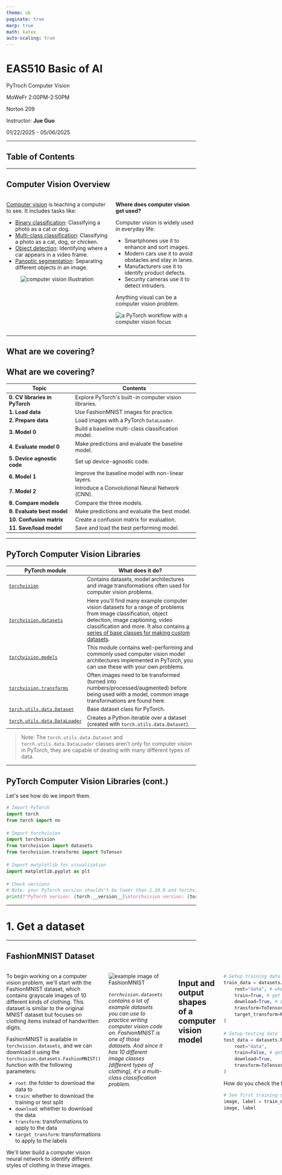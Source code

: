 ```yaml
---
theme: ub
paginate: true
marp: true
math: katex
auto-scaling: true
---
```


<!-- _backgroundImage: "url('../slides/title.png')" -->
<!-- _paginate: skip -->

# EAS510 Basic of AI

<span class="subtitle">PyTroch Computer Vision</span>

<div class="course-info">
  <p>MoWeFr 2:00PM-2:50PM</p>
  <p>Norton 209</p>
  <p>Instructor: <strong>Jue Guo</strong></p>
  <p>01/22/2025 - 05/06/2025</p>
</div>

---
## Table of Contents



---

## Computer Vision Overview

<div class = "columns">
<div>

[Computer vision](https://en.wikipedia.org/wiki/Computer_vision) is teaching a computer to see. It includes tasks like:

- [Binary classification](https://developers.google.com/machine-learning/glossary#binary-classification): Classifying a photo as a cat or dog.
- [Multi-class classification](https://developers.google.com/machine-learning/glossary#multi-class-classification): Classifying a photo as a cat, dog, or chicken.
- [Object detection](https://en.wikipedia.org/wiki/Object_detection): Identifying where a car appears in a video frame.
- [Panoptic segmentation](https://arxiv.org/abs/1801.00868): Separating different objects in an image.

<center>
<img src="https://raw.githubusercontent.com/mrdbourke/pytorch-deep-learning/main/images/03-computer-vision-problems.png" alt="computer vision illustration" width="80%"></center>

</div>

<div>

**Where does computer vision get used?**

Computer vision is widely used in everyday life:

- Smartphones use it to enhance and sort images.
- Modern cars use it to avoid obstacles and stay in lanes.
- Manufacturers use it to identify product defects.
- Security cameras use it to detect intruders.

Anything visual can be a computer vision problem.

![a PyTorch workflow with a computer vision focus](https://raw.githubusercontent.com/mrdbourke/pytorch-deep-learning/main/images/03-pytorch-computer-vision-workflow.png)
</div>
</div>

---

## What are we covering? 

## What are we covering?

| **Topic** | **Contents** |
| ----- | ----- |
| **0. CV libraries in PyTorch** | Explore PyTorch's built-in computer vision libraries. |
| **1. Load data** | Use FashionMNIST images for practice. |
| **2. Prepare data** | Load images with a PyTorch `DataLoader`. |
| **3. Model 0** | Build a baseline multi-class classification model. |
| **4. Evaluate model 0** | Make predictions and evaluate the baseline model. |
| **5. Device agnostic code** | Set up device-agnostic code. |
| **6. Model 1** | Improve the baseline model with non-linear layers. |
| **7. Model 2** | Introduce a Convolutional Neural Network (CNN). |
| **8. Compare models** | Compare the three models. |
| **9. Evaluate best model** | Make predictions and evaluate the best model. |
| **10. Confusion matrix** | Create a confusion matrix for evaluation. |
| **11. Save/load model** | Save and load the best performing model. |

---

## PyTorch Computer Vision Libraries

| PyTorch module | What does it do? |
| ----- | ----- |
| [`torchvision`](https://pytorch.org/vision/stable/index.html) | Contains datasets, model architectures and image transformations often used for computer vision problems. |
| [`torchvision.datasets`](https://pytorch.org/vision/stable/datasets.html) | Here you'll find many example computer vision datasets for a range of problems from image classification, object detection, image captioning, video classification and more. It also contains [a series of base classes for making custom datasets](https://pytorch.org/vision/stable/datasets.html#base-classes-for-custom-datasets). |
| [`torchvision.models`](https://pytorch.org/vision/stable/models.html) | This module contains well-performing and commonly used computer vision model architectures implemented in PyTorch, you can use these with your own problems. |
| [`torchvision.transforms`](https://pytorch.org/vision/stable/transforms.html) | Often images need to be transformed (turned into numbers/processed/augmented) before being used with a model, common image transformations are found here. |
| [`torch.utils.data.Dataset`](https://pytorch.org/docs/stable/data.html#torch.utils.data.Dataset) | Base dataset class for PyTorch.  |
| [`torch.utils.data.DataLoader`](https://pytorch.org/docs/stable/data.html#module-torch.utils.data) | Creates a Python iterable over a dataset (created with `torch.utils.data.Dataset`). |

> Note: The `torch.utils.data.Dataset` and `torch.utils.data.DataLoader` classes aren't only for computer vision in PyTorch, they are capable of dealing with many different types of data.

---

## PyTorch Computer Vision Libraries (cont.)

Let's see how do we import them.

```python
# Import PyTorch
import torch
from torch import nn

# Import torchvision 
import torchvision
from torchvision import datasets
from torchvision.transforms import ToTensor

# Import matplotlib for visualization
import matplotlib.pyplot as plt

# Check versions
# Note: your PyTorch version shouldn't be lower than 1.10.0 and torchvision version shouldn't be lower than 0.11
print(f"PyTorch version: {torch.__version__}\ntorchvision version: {torchvision.__version__}")
```

---

<!-- _backgroundImage: "url('../slides/title.png')" -->
<!-- _paginate: skip -->

# 1. Get a dataset

---

## FashionMNIST Dataset

<div class="columns">
<div>

To begin working on a computer vision problem, we'll start with the FashionMNIST dataset, which contains grayscale images of 10 different kinds of clothing. This dataset is similar to the original MNIST dataset but focuses on clothing items instead of handwritten digits.

FashionMNIST is available in `torchvision.datasets`, and we can download it using the `torchvision.datasets.FashionMNIST()` function with the following parameters:
- `root`: the folder to download the data to
- `train`: whether to download the training or test split
- `download`: whether to download the data
- `transform`: transformations to apply to the data
- `target_transform`: transformations to apply to the labels

We'll later build a computer vision neural network to identify different styles of clothing in these images.
</div>

<div>

![example image of FashionMNIST](https://raw.githubusercontent.com/mrdbourke/pytorch-deep-learning/main/images/03-fashion-mnist-slide.png)

  <div class = "small-caption">

  *`torchvision.datasets` contains a lot of example datasets you can use to practice writing computer vision code on. FashionMNIST is one of those datasets. And since it has 10 different image classes (different types of clothing), it's a multi-class classification problem.*
  </div>

</div>

---

## Input and output shapes of a computer vision model

<div class="columns">
<div>

```python
# Setup training data
train_data = datasets.FashionMNIST(
    root="data", # where to download data to?
    train=True, # get training data
    download=True, # download data if it doesn't exist on disk
    transform=ToTensor(), # images come as PIL format, we want to turn into Torch tensors
    target_transform=None # you can transform labels as well
)

# Setup testing data
test_data = datasets.FashionMNIST(
    root="data",
    train=False, # get test data
    download=True,
    transform=ToTensor()
)
```

How do you check the first sample of the training data?

```python
# See first training sample
image, label = train_data[0]
image, label
```
</div>

<div>
Again, we need to familiarize ourselves with the data;

```python
# What's the shape of the image?
image.shape
```
```sh
torch.Size([1, 28, 28])
```

The shape of the image tensor is `[1, 28, 28]` or more specifically:

```sh
[color_channels=1, height=28, width=28]
```

Having `color_channels=1` means the image is grayscale, if `color_channels=3`, the image comes in pixel values for red, green and blue (this is also known as the [RGB color model](https://en.wikipedia.org/wiki/RGB_color_model)).

</div>

---

## Input and output shapes of a computer vision model (cont.)

<div class="columns">
<div>

![example input and output shapes of the fashionMNIST problem](https://raw.githubusercontent.com/mrdbourke/pytorch-deep-learning/main/images/03-computer-vision-input-and-output-shapes.png)
*Various problems will have various input and output shapes. But the premise remains: encode data into numbers, build a model to find patterns in those numbers, convert those patterns into something meaningful.*



</div>

<div>

The order of our current tensor is often referred to as `CHW` (Color Channels, Height, Width). There's debate on whether images should be represented as `CHW` (color channels first) or `HWC` (color channels last).

> **Note:** You'll also see `NCHW` and `NHWC` formats where `N` stands for *number of images*. For example, if you have a `batch_size=32`, your tensor shape may be `[32, 1, 28, 28]`. We'll cover batch sizes later.

- PyTorch generally accepts `NCHW` (channels first) as the default for many operators. However, PyTorch also explains that `NHWC` (channels last) performs better and is [considered best practice](https://pytorch.org/blog/tensor-memory-format-matters/#pytorch-best-practice).

- For now, since our dataset and models are relatively small, this won't make too much of a difference. But keep it in mind for when you're working on larger image datasets and using convolutional neural networks (we'll see these later).

</div>

</div>

---

## Input and output shapes of a computer vision model (cont.)

<div class="columns">
<div>

Let's check out more shapes of the FashionMNIST dataset.

```python
# How many samples are there?
len(train_data.data), len(train_data.targets), len(test_data.data), len(test_data.targets)
```
```sh
(60000, 60000, 10000, 10000)
```
So we've got 60,000 training samples and 10,000 testing samples. What classes are there?

We can find these via the `.classes` attribute.


```python
class_names = train_data.classes
class_names
```
```sh
['T-shirt/top',
  'Trouser',
  'Pullover',
  'Dress',
  'Coat',
  'Sandal',
  'Shirt',
  'Sneaker',
  'Bag',
  'Ankle boot']
```
</div>

<div>

To better understand your image data, you can visualize it. 

```python
import matplotlib.pyplot as plt
image, label = train_data[0]
print(f"Image shape: {image.shape}")
plt.imshow(image.squeeze()) # image shape is [1, 28, 28] (colour channels, height, width)
plt.title(label);
```
```sh
Image shape: torch.Size([1, 28, 28])
```
<center>
<img src="../slides/04_imgs/03_pytorch_computer_vision_19_1.png"; width="50%">
</center>
</div>

</div>

---

<div class="columns">
<div>

Right now our image looks kinda colored even with just one color channel.
<center>
<img src="../slides/04_imgs/03_pytorch_computer_vision_19_1.png"; width="50%">
</center>

We can turn the image into grayscale by using the `cmap` parameter of `plt.imshow()`.

```python
plt.imshow(image.squeeze(), cmap="gray")
plt.title(class_names[label]);
```
</div>
<div>

<center>
<img src="../slides/04_imgs/03_pytorch_computer_vision_21_0.png"; width="50%">
</center>

</div>

</div>

---

Let's not stop there, lets view a few more images.

<div class="columns">
<div>

```python
torch.manual_seed(42)
fig = plt.figure(figsize=(9, 9))
rows, cols = 4, 4
for i in range(1, rows * cols + 1):
    random_idx = torch.randint(0, len(train_data), size=[1]).item()
    img, label = train_data[random_idx]
    fig.add_subplot(rows, cols, i)
    plt.imshow(img.squeeze(), cmap="gray")
    plt.title(class_names[label])
    plt.axis(False);
```
<center>
<img src="../slides/04_imgs/03_pytorch_computer_vision_23_0.png"; width="45%">

</div>

<div>

Hmmm, this dataset doesn't look too aesthetic. But the principles we're going to learn on how to build a model for it will be similar across a wide range of computer vision problems.

- In essence, taking pixel values and building a model to find patterns in them to use on future pixel values.

Plus, even for this small dataset (yes, even 60,000 images in deep learning is considered quite small), could you write a program to classify each one of them?

- You probably could.

But I think coding a model in PyTorch would be faster.

> **Question:** Do you think the above data can be modeled with only straight (linear) lines? Or do you think you'd also need non-straight (non-linear) lines?

</div>
</div>

---

<!-- _backgroundImage: "url('../slides/title.png')" -->
<!-- _paginate: skip -->
# 2. Prepare DataLoader

---


## Prepare DataLoader

<div class="columns">
<div>

To prepare the dataset, use a [`torch.utils.data.DataLoader`](https://pytorch.org/docs/stable/data.html#torch.utils.data.Dataset) which turns a large `Dataset` into smaller chunks called **batches** or **mini-batches**. This is more computationally efficient, especially for large datasets.

**Good batch size (hyperparameter):**
- Start with a batch size of 32.
- Experiment with different values, typically powers of 2 (e.g., 32, 64, 128, 256, 512).

![an example of what a batched dataset looks like](https://raw.githubusercontent.com/mrdbourke/pytorch-deep-learning/main/images/03-batching-fashionmnist.png)

</div>
<div>

```python
from torch.utils.data import DataLoader

# Setup the batch size hyperparameter
BATCH_SIZE = 32

# Turn datasets into iterables (batches)
train_dataloader = DataLoader(train_data, # dataset to turn into iterable
    batch_size=BATCH_SIZE, # how many samples per batch?
    shuffle=True # shuffle data every epoch?
)

test_dataloader = DataLoader(test_data,
    batch_size=BATCH_SIZE,
    shuffle=False # don't necessarily have to shuffle the testing data
)

# Let's check out what we've created
print(f"Dataloaders: {train_dataloader, test_dataloader}")
print(f"Length of train dataloader: {len(train_dataloader)} batches of {BATCH_SIZE}")
print(f"Length of test dataloader: {len(test_dataloader)} batches of {BATCH_SIZE}")
```

</div>
</div>

---

## Prepare DataLoader (cont.)

<div class="columns">
<div>

```python
from torch.utils.data import DataLoader

# Setup the batch size hyperparameter
BATCH_SIZE = 32

# Turn datasets into iterables (batches)
train_dataloader = DataLoader(train_data, # dataset to turn into iterable
    batch_size=BATCH_SIZE, # how many samples per batch?
    shuffle=True # shuffle data every epoch?
)

test_dataloader = DataLoader(test_data,
    batch_size=BATCH_SIZE,
    shuffle=False # don't necessarily have to shuffle the testing data
)

# Let's check out what we've created
print(f"Dataloaders: {train_dataloader, test_dataloader}")
print(f"Length of train dataloader: {len(train_dataloader)} batches of {BATCH_SIZE}")
print(f"Length of test dataloader: {len(test_dataloader)} batches of {BATCH_SIZE}")
```
</div>

<div>

```sh
Dataloaders: (<torch.utils.data.dataloader.DataLoader object at 0x7fc991463cd0>, <torch.utils.data.dataloader.DataLoader object at 0x7fc991475120>)
Length of train dataloader: 1875 batches of 32
Length of test dataloader: 313 batches of 32
```
Further inspect the components of the `train_dataloader`:

```python
# Check out what's inside the training dataloader
train_features_batch, train_labels_batch = next(iter(train_dataloader))
train_features_batch.shape, train_labels_batch.shape
```
```sh
(torch.Size([32, 1, 28, 28]), torch.Size([32]))
```
</div>
</div>

---

## Prepare DataLoader (cont.)

<div class="columns">
<div>

We can see that the data remains unchanged by checking a single sample.

```python
# Show a sample
torch.manual_seed(42)
random_idx = torch.randint(0, len(train_features_batch), size=[1]).item()
img, label = train_features_batch[random_idx], train_labels_batch[random_idx]
plt.imshow(img.squeeze(), cmap="gray")
plt.title(class_names[label])
plt.axis("Off");
print(f"Image size: {img.shape}")
print(f"Label: {label}, label size: {label.shape}")
```
```sh
Image size: torch.Size([1, 28, 28])
Label: 6, label size: torch.Size([])
```
</div>

<div>
<center>
<img src="04_imgs/03_pytorch_computer_vision_29_1.png">
</center>
</div>
</div>

---

<!-- _backgroundImage: "url('../slides/title.png')" -->
<!-- _paginate: skip -->

# 3. Model 0: Build a baseline model

---

<div class="columns">
<div>

Time to build a **baseline model** by subclassing `nn.Module`. Usually a baseline model in research can be a state of the art (SOTA) model, to compare your result with, or personal project can be one of the simplest models you can imagine. 

> Sometimes you can use the baseline as a starting point and try to improve upon it with subsequent, more complicated models.

In our case, 

  - our baseline will consist of two [`nn.Linear()`](https://pytorch.org/docs/stable/generated/torch.nn.Linear.html) layers.

Because we're working with image data, we're going to use a different layer to start things off.And that's the [`nn.Flatten()`](https://pytorch.org/docs/stable/generated/torch.nn.Flatten.html) layer. `nn.Flatten()` compresses the dimensions of a tensor into a single vector.

</div>

<div>

```python
# Create a flatten layer
flatten_model = nn.Flatten() # all nn modules function as a model (can do a forward pass)

# Get a single sample
x = train_features_batch[0]

# Flatten the sample
output = flatten_model(x) # perform forward pass

# Print out what happened
print(f"Shape before flattening: {x.shape} -> [color_channels, height, width]")
print(f"Shape after flattening: {output.shape} -> [color_channels, height*width]")

# Try uncommenting below and see what happens
#print(x)
#print(output)
```

```sh
Shape before flattening: torch.Size([1, 28, 28]) -> [color_channels, height, width]
Shape after flattening: torch.Size([1, 784]) -> [color_channels, height*width]
```
</div>
</div>

---

<div class="columns">
<div>

```python
# Create a flatten layer
flatten_model = nn.Flatten() # all nn modules function as a model (can do a forward pass)

# Get a single sample
x = train_features_batch[0]

# Flatten the sample
output = flatten_model(x) # perform forward pass

# Print out what happened
print(f"Shape before flattening: {x.shape} -> [color_channels, height, width]")
print(f"Shape after flattening: {output.shape} -> [color_channels, height*width]")

# Try uncommenting below and see what happens
#print(x)
#print(output)
```

```sh
Shape before flattening: torch.Size([1, 28, 28]) -> [color_channels, height, width]
Shape after flattening: torch.Size([1, 784]) -> [color_channels, height*width]
```
</div>
<div>

The `nn.Flatten()` layer took our shape from `[color_channels, height, width]` to `[color_channels, height*width]`.

- Why do this? *Because we've now turned our pixel data from height and width dimensions into one long **feature vector**.* And `nn.Linear()` layers like their inputs to be in the form of feature vectors.

```python
from torch import nn
class FashionMNISTModelV0(nn.Module):
    def __init__(self, input_shape: int, hidden_units: int, output_shape: int):
        super().__init__()
        self.layer_stack = nn.Sequential(
            nn.Flatten(), # neural networks like their inputs in vector form
            nn.Linear(in_features=input_shape, out_features=hidden_units), # in_features = number of features in a data sample (784 pixels)
            nn.Linear(in_features=hidden_units, out_features=output_shape)
        )

    def forward(self, x):
        return self.layer_stack(x)
``` 
</div>hnb
</div>

---

<div class="columns">
<div>

```python
from torch import nn
class FashionMNISTModelV0(nn.Module):
    def __init__(self, input_shape: int, hidden_units: int, output_shape: int):
        super().__init__()
        self.layer_stack = nn.Sequential(
            nn.Flatten(), # neural networks like their inputs in vector form
            nn.Linear(in_features=input_shape, out_features=hidden_units), # in_features = number of features in a data sample (784 pixels)
            nn.Linear(in_features=hidden_units, out_features=output_shape)
        )

    def forward(self, x):
        return self.layer_stack(x)
```
We've got a baseline model class we can use, now let's instantiate a model.

We'll need to set the following parameters:
* `input_shape=784` - how many features in the model, in our case, it's one for every pixel in the target image (28 pixels high by 28 pixels wide = 784 features).

</div>

<div>

* `hidden_units=10` - number of units/neurons in the hidden layer(s), this number could be whatever you want but to keep the model small we'll start with `10`.
* `output_shape=len(class_names)` - since we're working with a multi-class classification problem, we need an output neuron per class in our dataset.

</div>
</div>

---

<!-- _backgroundImage: "url('../slides/title.png')" -->
<!-- _paginate: skip -->

# `Helper Functions` in PyTorch (Optional)

---

## Construction of `helper_functions.py`
Before we continue; we will create our own module of helper functions to avoud repeating code. Please read through this code during after class time. 

<div class="columns">
<div>

```python
"""
A series of helper functions used throughout the course.

If a function gets defined once and could be used over and over, it'll go in here.
"""
import torch
import matplotlib.pyplot as plt
import numpy as np

from torch import nn

import os
import zipfile

from pathlib import Path

import requests

```
</div>

<div>

```python
# Walk through an image classification directory and find out how many files (images)
# are in each subdirectory.
import os

def walk_through_dir(dir_path):
    """
    Walks through dir_path returning its contents.
    Args:
    dir_path (str): target directory

    Returns:
    A print out of:
      number of subdiretories in dir_path
      number of images (files) in each subdirectory
      name of each subdirectory
    """
    for dirpath, dirnames, filenames in os.walk(dir_path):
        print(f"There are {len(dirnames)} directories and {len(filenames)} images in '{dirpath}'.")
```
</div>
</div>

---

## Construction of `helper_functions.py` (cont.)

<div class="columns">
<div>

```python
def plot_decision_boundary(model: torch.nn.Module, X: torch.Tensor, y: torch.Tensor):
    """Plots decision boundaries of model predicting on X in comparison to y.

    Source - https://madewithml.com/courses/foundations/neural-networks/ (with modifications)
    """
    # Put everything to CPU (works better with NumPy + Matplotlib)
    model.to("cpu")
    X, y = X.to("cpu"), y.to("cpu")

    # Setup prediction boundaries and grid
    x_min, x_max = X[:, 0].min() - 0.1, X[:, 0].max() + 0.1
    y_min, y_max = X[:, 1].min() - 0.1, X[:, 1].max() + 0.1
    xx, yy = np.meshgrid(np.linspace(x_min, x_max, 101), np.linspace(y_min, y_max, 101))

    # Make features
    X_to_pred_on = torch.from_numpy(np.column_stack((xx.ravel(), yy.ravel()))).float()
```
</div>
<div>

```python
    # Make predictions
    model.eval()
    with torch.inference_mode():
        y_logits = model(X_to_pred_on)

    # Test for multi-class or binary and adjust logits to prediction labels
    if len(torch.unique(y)) > 2:
        y_pred = torch.softmax(y_logits, dim=1).argmax(dim=1)  # mutli-class
    else:
        y_pred = torch.round(torch.sigmoid(y_logits))  # binary

    # Reshape preds and plot
    y_pred = y_pred.reshape(xx.shape).detach().numpy()
    plt.contourf(xx, yy, y_pred, cmap=plt.cm.RdYlBu, alpha=0.7)
    plt.scatter(X[:, 0], X[:, 1], c=y, s=40, cmap=plt.cm.RdYlBu)
    plt.xlim(xx.min(), xx.max())
    plt.ylim(yy.min(), yy.max())
```
</div>
</div>

---

## Construction of `helper_functions.py` (cont.)

<div class="columns">
<div>

```python
def plot_predictions(
    train_data, train_labels, test_data, test_labels, predictions=None
):
    """
  Plots linear training data and test data and compares predictions.
  """
    plt.figure(figsize=(10, 7))

    # Plot training data in blue
    plt.scatter(train_data, train_labels, c="b", s=4, label="Training data")

    # Plot test data in green
    plt.scatter(test_data, test_labels, c="g", s=4, label="Testing data")

    if predictions is not None:
        # Plot the predictions in red (predictions were made on the test data)
        plt.scatter(test_data, predictions, c="r", s=4, label="Predictions")

    # Show the legend
    plt.legend(prop={"size": 14})
```
</div>

<div>

```python
# Calculate accuracy (a classification metric)
def accuracy_fn(y_true, y_pred):
    """Calculates accuracy between truth labels and predictions.

    Args:
        y_true (torch.Tensor): Truth labels for predictions.
        y_pred (torch.Tensor): Predictions to be compared to predictions.

    Returns:
        [torch.float]: Accuracy value between y_true and y_pred, e.g. 78.45
    """
    correct = torch.eq(y_true, y_pred).sum().item()
    acc = (correct / len(y_pred)) * 100
    return acc
```

</div>
</div>

---

## Construction of `helper_functions.py` (cont.)

```python
def print_train_time(start, end, device=None):
    """Prints difference between start and end time.

    Args:
        start (float): Start time of computation (preferred in timeit format). 
        end (float): End time of computation.
        device ([type], optional): Device that compute is running on. Defaults to None.

    Returns:
        float: time between start and end in seconds (higher is longer).
    """
    total_time = end - start
    print(f"\nTrain time on {device}: {total_time:.3f} seconds")
    return total_time
```

---

## Construction of `helper_functions.py` (cont.)
<div class="columns">
<div>

```python
# Plot loss curves of a model
def plot_loss_curves(results):
    """Plots training curves of a results dictionary.

    Args:
        results (dict): dictionary containing list of values, e.g.
            {"train_loss": [...],
             "train_acc": [...],
             "test_loss": [...],
             "test_acc": [...]}
    """
    loss = results["train_loss"]
    test_loss = results["test_loss"]
    accuracy = results["train_acc"]
    test_accuracy = results["test_acc"]
    epochs = range(len(results["train_loss"]))
    plt.figure(figsize=(15, 7))

    # Plot loss
    plt.subplot(1, 2, 1)
    plt.plot(epochs, loss, label="train_loss")
    plt.plot(epochs, test_loss, label="test_loss")
    plt.title("Loss")
    plt.xlabel("Epochs")
    plt.legend()
```

</div>
<div>

```python
    # Plot accuracy
    plt.subplot(1, 2, 2)
    plt.plot(epochs, accuracy, label="train_accuracy")
    plt.plot(epochs, test_accuracy, label="test_accuracy")
    plt.title("Accuracy")
    plt.xlabel("Epochs")
    plt.legend()
```
</div>
</div>

---

## Construction of `helper_functions.py` - `def pred_and_plot_image`(cont.)

<div class="columns">
<div>

```python
# Pred and plot image function from notebook 04
# See creation: https://www.learnpytorch.io/04_pytorch_custom_datasets/#113-putting-custom-image-prediction-together-building-a-function
from typing import List
import torchvision


def pred_and_plot_image(
    model: torch.nn.Module,
    image_path: str,
    class_names: List[str] = None,
    transform=None,
    device: torch.device = "cuda" if torch.cuda.is_available() else "cpu",
):
    """Makes a prediction on a target image with a trained model and plots the image.

    Args:
        model (torch.nn.Module): trained PyTorch image classification model.
        image_path (str): filepath to target image.
        class_names (List[str], optional): different class names for target image. Defaults to None.
        transform (_type_, optional): transform of target image. Defaults to None.
```
</div>
<div>

```python
    """
        device (torch.device, optional): target device to compute on. Defaults to "cuda" if torch.cuda.is_available() else "cpu".
    
    Returns:
        Matplotlib plot of target image and model prediction as title.

    Example usage:
        pred_and_plot_image(model=model,
                            image="some_image.jpeg",
                            class_names=["class_1", "class_2", "class_3"],
                            transform=torchvision.transforms.ToTensor(),
                            device=device)
    """

    # 1. Load in image and convert the tensor values to float32
    target_image = torchvision.io.read_image(str(image_path)).type(torch.float32)

    # 2. Divide the image pixel values by 255 to get them between [0, 1]
    target_image = target_image / 255.0
```
</div>
</div>

---

## Construction of `helper_functions.py` - `def pred_and_plot_image`(cont.)

<div class="columns">
<div>

```python
    # 3. Transform if necessary
    if transform:
        target_image = transform(target_image)

    # 4. Make sure the model is on the target device
    model.to(device)

    # 5. Turn on model evaluation mode and inference mode
    model.eval()
    with torch.inference_mode():
        # Add an extra dimension to the image
        target_image = target_image.unsqueeze(dim=0)

        # Make a prediction on image with an extra dimension and send it to the target device
        target_image_pred = model(target_image.to(device))

    # 6. Convert logits -> prediction probabilities (using torch.softmax() for multi-class classification)
    target_image_pred_probs = torch.softmax(target_image_pred, dim=1)

    # 7. Convert prediction probabilities -> prediction labels
    target_image_pred_label = torch.argmax(target_image_pred_probs, dim=1)
```
</div>
<div>

```python
    # 8. Plot the image alongside the prediction and prediction probability
    plt.imshow(
        target_image.squeeze().permute(1, 2, 0)
    )  # make sure it's the right size for matplotlib
    if class_names:
        title = f"Pred: {class_names[target_image_pred_label.cpu()]} | Prob: {target_image_pred_probs.max().cpu():.3f}"
    else:
        title = f"Pred: {target_image_pred_label} | Prob: {target_image_pred_probs.max().cpu():.3f}"
    plt.title(title)
    plt.axis(False)
```
</div>
</div>

---

## Construction of `helper_functions.py` 

<div class="columns">
<div>

```python
def set_seeds(seed: int=42):
    """Sets random sets for torch operations.

    Args:
        seed (int, optional): Random seed to set. Defaults to 42.
    """
    # Set the seed for general torch operations
    torch.manual_seed(seed)
    # Set the seed for CUDA torch operations (ones that happen on the GPU)
    torch.cuda.manual_seed(seed)
```

```python

def download_data(source: str, 
                  destination: str,
                  remove_source: bool = True) -> Path:
    """Downloads a zipped dataset from source and unzips to destination.

    Args:
        source (str): A link to a zipped file containing data.
        destination (str): A target directory to unzip data to.
        remove_source (bool): Whether to remove the source after downloading and extracting.
```
</div>
<div>

```python
""""
    Returns:
        pathlib.Path to downloaded data.
    
    Example usage:
        download_data(source="https://github.com/mrdbourke/pytorch-deep-learning/raw/main/data/pizza_steak_sushi.zip",
                      destination="pizza_steak_sushi")
    """
    # Setup path to data folder
    data_path = Path("data/")
    image_path = data_path / destination

    # If the image folder doesn't exist, download it and prepare it... 
    if image_path.is_dir():
        print(f"[INFO] {image_path} directory exists, skipping download.")
    else:
        print(f"[INFO] Did not find {image_path} directory, creating one...")
        image_path.mkdir(parents=True, exist_ok=True)
```
</div>
</div>

---


## Construction of `helper_functions.py`

```python
        # Download pizza, steak, sushi data
        target_file = Path(source).name
        with open(data_path / target_file, "wb") as f:
            request = requests.get(source)
            print(f"[INFO] Downloading {target_file} from {source}...")
            f.write(request.content)

        # Unzip pizza, steak, sushi data
        with zipfile.ZipFile(data_path / target_file, "r") as zip_ref:
            print(f"[INFO] Unzipping {target_file} data...") 
            zip_ref.extractall(image_path)

        # Remove .zip file
        if remove_source:
            os.remove(data_path / target_file)
    
    return image_path
```

---

<!-- _backgroundImage: "url('../slides/title.png')" -->
<!-- _paginate: skip -->

# 3. Model 0: Build a baseline model (cont.)

---

## Recap and Cont.

<div class="columns">
<div>

```python
from torch import nn
class FashionMNISTModelV0(nn.Module):
    def __init__(self, input_shape: int, hidden_units: int, output_shape: int):
        super().__init__()
        self.layer_stack = nn.Sequential(
            nn.Flatten(),
            nn.Linear(in_features=input_shape, out_features=hidden_units),
            nn.Linear(in_features=hidden_units, out_features=output_shape)
        )
    def forward(self, x):
        return self.layer_stack(x)
```
Let's create an instance of our model and send it to the CPU for now.
```python 
torch.manual_seed(42)
model_0 = FashionMNISTModelV0(input_shape=784, # one for every pixel (28x28)
    hidden_units=10, # how many units in the hidden layer
    output_shape=len(class_names) # one for every class
)
model_0.to("cpu") # keep model on CPU to begin with 
```

</div>

<div>

**Setup loss, optimizer and evaluation metrics**
- From our custom helper function,

    ```python
    # Import accuracy metric
    from helper_functions import accuracy_fn # Note: could also use torchmetrics.Accuracy(task = 'multiclass', num_classes=len(class_names)).to(device)

    # Setup loss function and optimizer
    loss_fn = nn.CrossEntropyLoss() # this is also called "criterion"/"cost function" in some places
    optimizer = torch.optim.SGD(params=model_0.parameters(), lr=0.1)
    ```
**Creating a function to time our experiments**

```python
from timeit import default_timer as timer 
def print_train_time(start: float, end: float, device: torch.device = None):
    total_time = end - start
    print(f"Train time on {device}: {total_time:.3f} seconds")
    return total_time
```

</div>
</div>

---

## Creating a training loop and training a model on batches of data


















